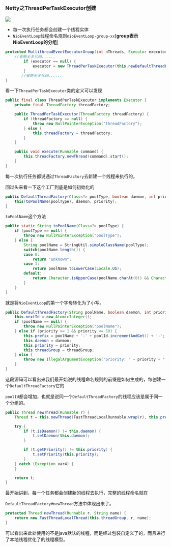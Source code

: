### Netty之ThreadPerTaskExecutor创建

![](https://github.com/dqqzj/tutorial/blob/master/netty/src/main/resources/pictures/nioeventloop/threadPerTaskExecutor.png)
- 每一次执行任务都会创建一个线程实体
- `NioEventLoop`线程命名规则`nioEventLoop-group-xx`[**group表示NioEventLoop的分组**]

```java
protected MultithreadEventExecutorGroup(int nThreads, Executor executor, EventExecutorChooserFactory chooserFactory, Object... args) {
    //省略无关代码......
        if (executor == null) {
            executor = new ThreadPerTaskExecutor(this.newDefaultThreadFactory());
        }
       //省略无关代码......
}
```

看一下`ThreadPerTaskExecutor`类的定义可以发现

```java
public final class ThreadPerTaskExecutor implements Executor {
    private final ThreadFactory threadFactory;

    public ThreadPerTaskExecutor(ThreadFactory threadFactory) {
        if (threadFactory == null) {
            throw new NullPointerException("threadFactory");
        } else {
            this.threadFactory = threadFactory;
        }
    }

    public void execute(Runnable command) {
        this.threadFactory.newThread(command).start();
    }
}
```

每一次执行任务都说通过`ThreadFactory`去新建一个线程来执行的。

回过头来看一下这个工厂到底是如何初始化的

```java
public DefaultThreadFactory(Class<?> poolType, boolean daemon, int priority) {
    this(toPoolName(poolType), daemon, priority);
}
```

`toPoolName`这个方法

```java
public static String toPoolName(Class<?> poolType) {
    if (poolType == null) {
        throw new NullPointerException("poolType");
    } else {
        String poolName = StringUtil.simpleClassName(poolType);
        switch(poolName.length()) {
        case 0:
            return "unknown";
        case 1:
            return poolName.toLowerCase(Locale.US);
        default:
            return Character.isUpperCase(poolName.charAt(0)) && Character.isLowerCase(poolName.charAt(1)) ? Character.toLowerCase(poolName.charAt(0)) + poolName.substring(1) : poolName;
        }
    }
}
```

就是将`NioEventLoop`的第一个字母转化为了小写。

```java
public DefaultThreadFactory(String poolName, boolean daemon, int priority, ThreadGroup threadGroup) {
    this.nextId = new AtomicInteger();
    if (poolName == null) {
        throw new NullPointerException("poolName");
    } else if (priority >= 1 && priority <= 10) {
        this.prefix = poolName + '-' + poolId.incrementAndGet() + '-';
        this.daemon = daemon;
        this.priority = priority;
        this.threadGroup = threadGroup;
    } else {
        throw new IllegalArgumentException("priority: " + priority + " (expected: Thread.MIN_PRIORITY <= priority <= Thread.MAX_PRIORITY)");
    }
}
```

这段源码可以看出来我们最开始说的线程命名规则的前缀是如何生成的，每创建一个`DefaultThreadFactory`它的

`poolId`都会增加，也就是说同一个`DefaultThreadFactory`的线程应该是属于同一个分组的。



```java
public Thread newThread(Runnable r) {
    Thread t = this.newThread(FastThreadLocalRunnable.wrap(r), this.prefix + this.nextId.incrementAndGet());

    try {
        if (t.isDaemon() != this.daemon) {
            t.setDaemon(this.daemon);
        }

        if (t.getPriority() != this.priority) {
            t.setPriority(this.priority);
        }
    } catch (Exception var4) {
    }

    return t;
}
```

最开始讲到，每一个任务都会创建新的线程去执行，完整的线程命名就在

`DefaultThreadFactory#newThread`方法中体现出来了。

```java
protected Thread newThread(Runnable r, String name) {
    return new FastThreadLocalThread(this.threadGroup, r, name);
}
```

可以看出来此处使用的不是java默认的线程，而是经过包装自定义了的，而且进行了本地线程优化了的线程模型。